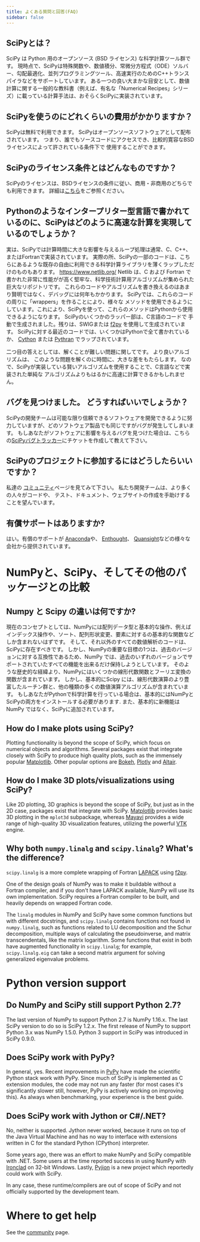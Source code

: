 ```yaml
---
title: よくある質問と回答(FAQ)
sidebar: false
---
```


## SciPyとは？

SciPy は Python 用のオープンソース (BSD ライセンス) な科学計算ツール群です。 現時点で、SciPyは特殊関数や、数値積分、常微分方程式（ODE）ソルバー、勾配最適化、並列プログラミングツール、高速実行のためのC++トランスパイラなどをサポートしています。 ある一つの良い大まかな目安として、数値計算に関する一般的な教科書（例えば、有名な「Numerical Recipes」シリーズ）に載っている計算手法は、おそらくSciPyに実装されています。

## SciPyを使うのにどれくらいの費用がかかりますか？

SciPyは無料で利用できます。 SciPyはオープンソースソフトウェアとして配布されています。
つまり、誰でもソースコードにアクセスでき、比較的寛容なBSD ライセンスによって許されている条件下で
使用することができます。

## SciPyのライセンス条件とはどんなものですか？

SciPyのライセンスは、BSDライセンスの条件に従い、商用・非商用のどちらでも利用できます。
詳細は[こちら](https://github.com/scipy/scipy/blob/main/LICENSE.txt)をご参照ください。

## Pythonのようなインタープリター型言語で書かれているのに、SciPyはどのように高速な計算を実現しているのでしょうか？

実は、SciPyでは計算時間に大きな影響を与えるループ処理は通常、C、C++、またはFortranで実装されています。 実際の所、SciPyの一部のコードは、こちらにあるような既存の自由に利用できる科学計算ライブラリを薄くラップしただけのものもあります。 <https://www.netlib.org/> Netlib は、C および Fortran で書かれた非常に性能がが高く堅牢な、科学技術計算用アルゴリズムが集められた巨大なリポジトリです。 これらのコードやアルゴリズムを書き換えるのはあまり賢明ではなく、デバッグには何年もかかります。 SciPyでは、これらのコードの周りに「wrappers」を作ることにより、様々な
メソッドを使用できるようにしています。これにより、SciPyを使って、これらのメソッドはPythonから使用できるようになります。 SciPyのいくつかのラッパー部は、C言語のコードで
手動で生成されました。残りは、SWIGまたは
[f2py](https://www.f2py.com) を使用して生成されています。 SciPyに対する最近のコードでは、いくつかはPythonで全て書かれているか、
[Cython](https://cython.org/) または [Pythran](https://pythran.readthedocs.io) でラップされています。

二つ目の答えとしては、解くことが難しい問題に関してです。 より良いアルゴリズムは、
このような問題を解くのに時間に、大きな差をもたらします。
なので、SciPyが実装している賢いアルゴリズムを使用することで、C言語などで実装された単純な
アルゴリズムよりもはるかに高速に計算できるかもしれません。

## バグを見つけました。 どうすればいいでしょうか？

SciPyの開発チームは可能な限り信頼できるソフトウェアを開発できるように努力していますが、どのソフトウェア製品でも同じですがバグが発生してしまいます。 もしあなたがソフトウェアに影響を与えるバグを見つけた場合は、こちらの[SciPyバグトラッカー](https://github.com/scipy/scipy/issues)にチケットを作成して教えて下さい。

## SciPyのプロジェクトに参加するにはどうしたらいいですか？

私達の [コミュニティ](/community)ページを見てみて下さい。
私たち開発チームは、より多くの人々がコードや、
テスト、ドキュメント、ウェブサイトの作成を手助けすることを望んでいます。

## 有償サポートはありますか?

はい。有償のサポートが [Anaconda](https://www.anaconda.com)や、
[Enthought](https://www.enthought.com)、
[Quansight](https://www.quansight.com)などの様々な会社から提供されています。

# NumPyと、SciPy、そしてその他のパッケージとの比較

## Numpy と Scipy の違いは何ですか?

現在のコンセプトとしては、NumPyには配列データ型と基本的な操作、例えばインデックス操作や、ソート、配列形状変更、要素に対するの基本的な関数などしか含まれないはずです。 そして、それ以外のすべての数値解析のコードは、SciPyに存在すべきです。
しかし、NumPyの重要な目標の1つは、過去のバージョンに対する互換性であるため、NumPy
では、過去のいずれのバージョンでサポートされていたすべての機能を出来るだけ保持しようとしています。
そのような歴史的な経緯より、NumPyにはいくつかの線形代数関数とフーリエ変換の関数が含まれています。 しかし、基本的にScipy には、線形代数演算のより豊富したルーチン群と、他の種類の多くの数値演算アルゴリズムが含まれています。 もしあなたがPythonで科学計算を行っている場合は、基本的にはNumPyとSciPyの両方をインストールする必要があります. また、基本的に新機能は NumPy ではなく、SciPyに追加されています。

## How do I make plots using SciPy?

Plotting functionality is beyond the scope of SciPy, which
focus on numerical objects and algorithms. Several packages exist that
integrate closely with SciPy to produce high quality plots,
such as the immensely popular [Matplotlib](https://matplotlib.org). Other
popular options are [Bokeh](https://bokeh.pydata.org/en/latest),
[Plotly](https://plot.ly) and [Altair](https://altair-viz.github.io).

## How do I make 3D plots/visualizations using SciPy?

Like 2D plotting, 3D graphics is beyond the scope of SciPy,
but just as in the 2D case, packages exist that integrate with SciPy.
[Matplotlib](https://matplotlib.org) provides basic 3D plotting in the
`mplot3d` subpackage, whereas
[Mayavi](https://docs.enthought.com/mayavi/mayavi/) provides a wide
range of high-quality 3D visualization features, utilizing the powerful
[VTK](https://www.vtk.org/) engine.

## Why both `numpy.linalg` and `scipy.linalg`? What\'s the difference?

`scipy.linalg` is a more complete wrapping
of Fortran [LAPACK](https://www.netlib.org/lapack/) using
[f2py](https://www.f2py.com).

One of the design goals of NumPy was to make it buildable without a
Fortran compiler, and if you don\'t have LAPACK available, NumPy will
use its own implementation. SciPy requires a Fortran compiler to be
built, and heavily depends on wrapped Fortran code.

The `linalg` modules in NumPy and SciPy
have some common functions but with different docstrings, and
`scipy.linalg` contains functions not
found in `numpy.linalg`, such as functions
related to LU
decomposition and the
Schur
decomposition,
multiple ways of calculating the pseudoinverse, and matrix
transcendentals, like the matrix
logarithm. Some
functions that exist in both have augmented functionality in
`scipy.linalg`; for example,
`scipy.linalg.eig` can take a second
matrix argument for solving generalized eigenvalue
problems.

# Python version support

## Do NumPy and SciPy still support Python 2.7?

The last version of NumPy to support Python 2.7 is NumPy 1.16.x. The
last SciPy version to do so is SciPy 1.2.x. The first release of NumPy
to support Python 3.x was NumPy 1.5.0. Python 3 support in SciPy was
introduced in SciPy 0.9.0.

## Does SciPy work with PyPy?

In general, yes. Recent improvements in [PyPy](https://pypy.org) have
made the scientific Python stack work with PyPy. Since much of SciPy is
implemented as C
extension modules, the code may not run any faster (for most cases it\'s
significantly slower still, however, PyPy is actively working on
improving this). As always when benchmarking, your experience is the
best guide.

## Does SciPy work with Jython or C\#/.NET?

No, neither is supported. Jython never worked, because it runs on top of
the Java Virtual Machine and has no way to interface with extensions
written in C for the standard Python (CPython) interpreter.

Some years ago, there was an effort to make NumPy and SciPy compatible
with .NET. Some users at the time reported success in using NumPy with
[Ironclad](https://code.google.com/archive/p/ironclad) on 32-bit
Windows. Lastly, [Pyjion](https://www.trypyjion.com) is a new project which
reportedly could work with SciPy.

In any case, these runtime/compilers are out of scope of SciPy and not
officially supported by the development team.

# Where to get help

See the [community](/community) page.

